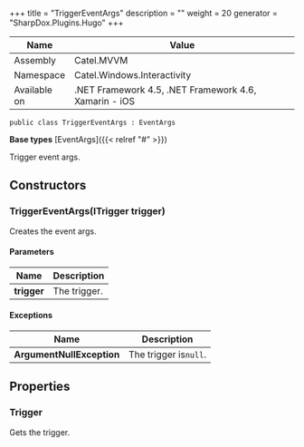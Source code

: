 

+++
title = "TriggerEventArgs" 
description = ""
weight = 20
generator = "SharpDox.Plugins.Hugo"
+++

Name|Value
---|---
Assembly|Catel.MVVM
Namespace|Catel.Windows.Interactivity
Available on|.NET Framework 4.5, .NET Framework 4.6, Xamarin - iOS

```
public class TriggerEventArgs : EventArgs
```

**Base types**
[EventArgs]({{< relref "#" >}})

Trigger event args.

## Constructors

### TriggerEventArgs(ITrigger trigger)

Creates the event args.

#### Parameters

Name|Description
---|---
**trigger**|The trigger.

#### Exceptions

Name|Description
---|---
**ArgumentNullException**|The trigger is`null`.

## Properties

### Trigger

Gets the trigger.

